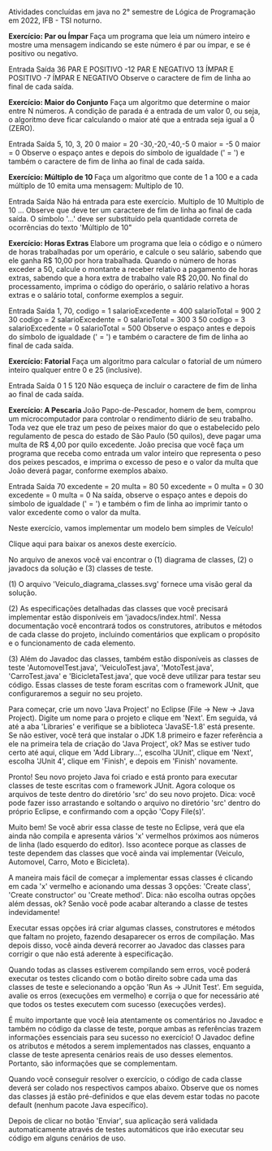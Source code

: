 Atividades concluídas em java no 2° semestre de Lógica de Programação em 2022, IFB - TSI noturno.


<strong> Exercício: Par ou Ímpar </strong>
Faça um programa que leia um número inteiro e mostre uma mensagem indicando se este número é par ou ímpar, e se é positivo ou negativo.

Entrada	Saída
36	PAR E POSITIVO
-12	PAR E NEGATIVO
13	ÍMPAR E POSITIVO
-7	ÍMPAR E NEGATIVO
Observe o caractere de fim de linha ao final de cada saída.

<strong>Exercício: Maior do Conjunto</strong>
Faça um algoritmo que determine o maior entre N números. A condição de parada é a entrada de um valor 0, ou seja, o algoritmo deve ficar calculando o maior até que a entrada seja igual a 0 (ZERO).

Entrada	Saída
5, 10, 3, 20
0	maior = 20
-30,-20,-40,-5
0	maior = -5
0	maior = 0
Observe o espaço antes e depois do símbolo de igualdade (' = ') e também o caractere de fim de linha ao final de cada saída.

<strong> Exercício: Múltiplo de 10 </strong>
Faça um algoritmo que conte de 1 a 100 e a cada múltiplo de 10 emita uma mensagem: Multiplo de 10.

Entrada	Saída
Não há entrada para este exercício.	Multiplo de 10
Multiplo de 10
...
Observe que deve ter um caractere de fim de linha ao final de cada saída. O símbolo '...' deve ser substituído pela quantidade correta de ocorrências do texto 'Múltiplo de 10"

<strong> Exercício: Horas Extras </strong>
Elabore um programa que leia o código e o número de horas trabalhadas por um operário, e calcule o seu salário, sabendo que ele ganha R$ 10,00 por hora trabalhada. Quando o número de horas exceder a 50, calcule o montante a receber relativo a pagamento de horas extras, sabendo que a hora extra de trabalho vale R$ 20,00. No final do processamento, imprima o código do operário, o salário relativo a horas extras e o salário total, conforme exemplos a seguir.

Entrada	Saída
1, 70,	codigo = 1
salarioExcedente = 400
salarioTotal = 900
2
30	codigo = 2
salarioExcedente = 0
salarioTotal = 300
3
50	codigo = 3
salarioExcedente = 0
salarioTotal = 500
Observe o espaço antes e depois do símbolo de igualdade (' = ') e também o caractere de fim de linha ao final de cada saída.

<strong> Exercício: Fatorial </strong>
Faça um algoritmo para calcular o fatorial de um número inteiro qualquer entre 0 e 25 (inclusive).

Entrada	Saída
0	1
5	120
Não esqueça de incluir o caractere de fim de linha ao final de cada saída.

<strong> Exercício: A Pescaria </strong>
João Papo-de-Pescador, homem de bem, comprou um microcomputador para controlar o rendimento diário de seu trabalho. Toda vez que ele traz um peso de peixes maior do que o estabelecido pelo regulamento de pesca do estado de São Paulo (50 quilos), deve pagar uma multa de R$ 4,00 por quilo excedente. João precisa que você faça um programa que receba como entrada um valor inteiro que representa o peso dos peixes pescados, e imprima o excesso de peso e o valor da multa que João deverá pagar, conforme exemplos abaixo.

Entrada	Saída
70	excedente = 20
multa = 80
50	excedente = 0
multa = 0
30	excedente = 0
multa = 0
Na saída, observe o espaço antes e depois do símbolo de igualdade (' = ') e também o fim de linha ao imprimir tanto o valor excedente como o valor da multa.

Neste exercício, vamos implementar um modelo bem simples de Veículo!

Clique aqui para baixar os anexos deste exercício.

No arquivo de anexos você vai encontrar o (1) diagrama de classes, (2) o javadocs da solução e (3) classes de teste.

(1) O arquivo 'Veiculo_diagrama_classes.svg' fornece uma visão geral da solução.

(2) As especificações detalhadas das classes que você precisará implementar estão disponíveis em 'javadocs/index.html'. Nessa documentação você encontrará todos os construtores, atributos e métodos de cada classe do projeto, incluindo comentários que explicam o propósito e o funcionamento de cada elemento.

(3) Além do Javadoc das classes, também estão disponíveis as classes de teste 'AutomovelTest.java', 'VeiculoTest.java', 'MotoTest.java', 'CarroTest.java' e 'BicicletaTest.java', que você deve utilizar para testar seu código. Essas classes de teste foram escritas com o framework JUnit, que configuraremos a seguir no seu projeto.

Para começar, crie um novo 'Java Project' no Eclipse (File -> New -> Java Project). Digite um nome para o projeto e clique em 'Next'. Em seguida, vá até a aba 'Libraries' e verifique se a biblioteca 'JavaSE-1.8' está presente. Se não estiver, você terá que instalar o JDK 1.8 primeiro e fazer referência a ele na primeira tela de criação do 'Java Project', ok? Mas se estiver tudo certo até aqui, clique em 'Add Library...', escolha 'JUnit', clique em 'Next', escolha 'JUnit 4', clique em 'Finish', e depois em 'Finish' novamente.

Pronto! Seu novo projeto Java foi criado e está pronto para executar classes de teste escritas com o framework JUnit. Agora coloque os arquivos de teste dentro do diretório 'src' do seu novo projeto. Dica: você pode fazer isso arrastando e soltando o arquivo no diretório 'src' dentro do próprio Eclipse, e confirmando com a opção 'Copy File(s)'.

Muito bem! Se você abrir essa classe de teste no Eclipse, verá que ela ainda não compila e apresenta vários 'x' vermelhos próximos aos números de linha (lado esquerdo do editor). Isso acontece porque as classes de teste dependem das classes que você ainda vai implementar (Veiculo, Automovel, Carro, Moto e Bicicleta).

A maneira mais fácil de começar a implementar essas classes é clicando em cada 'x' vermelho e acionando uma dessas 3 opções: 'Create class', 'Create constructor' ou 'Create method'. Dica: não escolha outras opções além dessas, ok? Senão você pode acabar alterando a classe de testes indevidamente!

Executar essas opções irá criar algumas classes, construtores e métodos que faltam no projeto, fazendo desaparecer os erros de compilação. Mas depois disso, você ainda deverá recorrer ao Javadoc das classes para corrigir o que não está aderente à especificação. 

Quando todas as classes estiverem compilando sem erros, você poderá executar os testes clicando com o botão direito sobre cada uma das classes de teste e selecionando a opção 'Run As -> JUnit Test'. Em seguida, avalie os erros (execuções em vermelho) e corrija o que for necessário até que todos os testes executem com sucesso (execuções verdes).

É muito importante que você leia atentamente os comentários no Javadoc e também no código da classe de teste, porque ambas as referências trazem informações essenciais para seu sucesso no exercício! O Javadoc define os atributos e métodos a serem implementados nas classes, enquanto a classe de teste apresenta cenários reais de uso desses elementos. Portanto, são informações que se complementam.

Quando você conseguir resolver o exercício, o código de cada classe deverá ser colado nos respectivos campos abaixo. Observe que os nomes das classes já estão pré-definidos e que elas devem estar todas no pacote default (nenhum pacote Java específico).

Depois de clicar no botão 'Enviar', sua aplicação será validada automaticamente através de testes automáticos que irão executar seu código em alguns cenários de uso.

